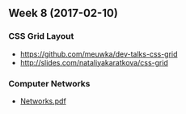 Week 8 (2017-02-10)
---

### CSS Grid Layout
- https://github.com/meuwka/dev-talks-css-grid
- http://slides.com/nataliyakaratkova/css-grid

### Computer Networks
- [Networks.pdf](http://s000.tinyupload.com/download.php?file_id=11252781093976865813&t=1125278109397686581361308)

